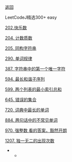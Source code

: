 [返回](Doc/Knowledge/算法/LeetCode题解/total/05-哈希表/README.md)

LeetCodeJ精选300+  easy

[202.快乐数](#快乐数)

[204. 计数质数](#计数质数)

[205. 同构字符串](#同构字符串)

[290. 单词规律](#单词规律)

[387. 字符串中的第一个唯一字符](#字符串中的第一个唯一字符)

[594. 最长和谐子序列](#最长和谐子序列)

[599. 两个列表的最小索引总和](#两个列表的最小索引总和)

[645. 错误的集合](#错误的集合)

[720. 词典中最长的单词](#词典中最长的单词)

[884. 两句话中的不常见单词](#两句话中的不常见单词)

[970. 强整数 看的答案，豁然开朗](#强整数)

[1207. 独一无二的出现次数](#独一无二的出现次数)



- - 